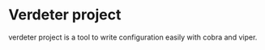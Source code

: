 # Verdeter project

verdeter project is a tool to write configuration easily with cobra and viper.

